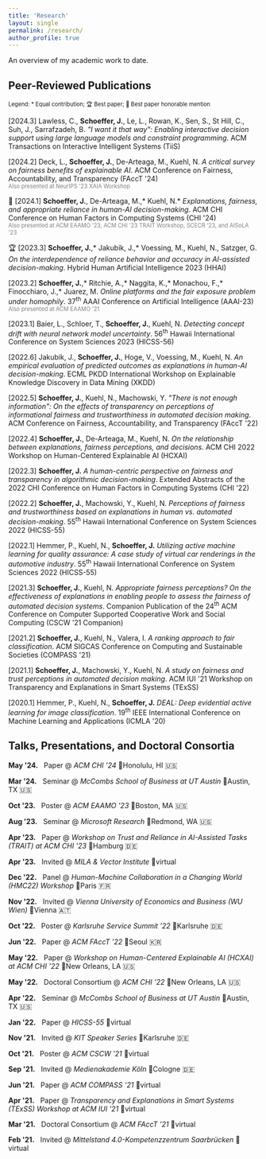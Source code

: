 ```yaml
---
title: 'Research'
layout: single
permalink: /research/
author_profile: true
---
```


An overview of my academic work to date.

## Peer-Reviewed Publications

<span style="font-size:0.8em">Legend: \* Equal contribution; 🏆 Best paper; 🏅 Best paper honorable mention</span>

\[2024.3\] Lawless, C., **Schoeffer, J.**, Le, L., Rowan, K., Sen, S., St Hill, C., Suh, J., Sarrafzadeh, B. <a href="https://arxiv.org/pdf/2312.06908" style="text-decoration:none">*"I want it that way": Enabling interactive decision support using large language models and constraint programming*</a>. ACM Transactions on Interactive Intelligent Systems (TiiS)  

\[2024.2\] Deck, L., **Schoeffer, J.**, De-Arteaga, M., Kuehl, N. <a href="https://arxiv.org/pdf/2310.13007.pdf" style="text-decoration:none">*A critical survey on fairness benefits of explainable AI*</a>. ACM Conference on Fairness, Accountability, and Transparency (FAccT '24)  
<span style="color:grey; font-size:0.8em">Also presented at NeurIPS '23 XAIA Workshop</span>

🏅 \[2024.1\] **Schoeffer, J.**, De-Arteaga, M.,\* Kuehl, N.\* <a href="https://arxiv.org/pdf/2209.11812.pdf" style="text-decoration:none">*Explanations, fairness, and appropriate reliance in human-AI decision-making*</a>. ACM CHI Conference on Human Factors in Computing Systems (CHI '24)  
<span style="color:grey; font-size:0.8em">Also presented at ACM EAAMO '23, ACM CHI '23 TRAIT Workshop, SCECR '23, and AISoLA '23</span>

🏆 \[2023.3\] **Schoeffer, J.**,\* Jakubik, J.,\* Voessing, M., Kuehl, N., Satzger, G. <a href="https://arxiv.org/pdf/2304.08804.pdf" style="text-decoration:none">*On the interdependence of reliance behavior and accuracy in AI-assisted decision-making*</a>. Hybrid Human Artificial Intelligence 2023 (HHAI)  

\[2023.2\] **Schoeffer, J.**,\* Ritchie, A.,\* Naggita, K.,\* Monachou, F.,\* Finocchiaro, J.,\* Juarez, M. <a href="https://arxiv.org/pdf/2202.09727.pdf" style="text-decoration:none">*Online platforms and the fair exposure problem under homophily*</a>. 37<sup>th</sup> AAAI Conference on Artificial Intelligence (AAAI-23)   
<span style="color:grey; font-size:0.8em">Also presented at ACM EAAMO '21</span>

\[2023.1\] Baier, L., Schloer, T., **Schoeffer, J.**, Kuehl, N. <a href="https://arxiv.org/pdf/2107.01873.pdf" style="text-decoration:none">*Detecting concept drift with neural network model uncertainty*</a>. 56<sup>th</sup> Hawaii International Conference on System Sciences 2023 (HICSS-56)

\[2022.6\] Jakubik, J., **Schoeffer, J.**, Hoge, V., Voessing, M., Kuehl, N. <a href="https://arxiv.org/pdf/2208.04181.pdf" style="text-decoration:none">*An empirical evaluation of predicted outcomes as explanations in human-AI decision-making*</a>. ECML PKDD International Workshop on Explainable Knowledge Discovery in Data Mining (XKDD)

\[2022.5\] **Schoeffer, J.**, Kuehl, N., Machowski, Y. <a href="https://arxiv.org/pdf/2205.05758.pdf" style="text-decoration:none">*"There is not enough information": On the effects of transparency on perceptions of informational fairness and trustworthiness in automated decision making*</a>. ACM Conference on Fairness, Accountability, and Transparency (FAccT '22)

\[2022.4\] **Schoeffer, J.**, De-Arteaga, M., Kuehl, N. <a href="https://arxiv.org/pdf/2204.13156.pdf" style="text-decoration:none">*On the relationship between explanations, fairness perceptions, and decisions*</a>. ACM CHI 2022 Workshop on Human-Centered Explainable AI (HCXAI)

\[2022.3\] **Schoeffer, J.** <a href="https://arxiv.org/pdf/2205.00033.pdf" style="text-decoration:none">*A human-centric perspective on fairness and transparency in algorithmic decision-making*</a>. Extended Abstracts of the 2022 CHI Conference on Human Factors in Computing Systems (CHI '22)

\[2022.2\] **Schoeffer, J.**, Machowski, Y., Kuehl, N. <a href="https://arxiv.org/pdf/2109.05792.pdf" style="text-decoration:none">*Perceptions of fairness and trustworthiness based on explanations in human vs. automated decision-making*</a>. 55<sup>th</sup> Hawaii International Conference on System Sciences 2022 (HICSS-55)

\[2022.1\] Hemmer, P., Kuehl, N., **Schoeffer, J.** <a href="https://arxiv.org/pdf/2110.09023.pdf" style="text-decoration:none">*Utilizing active machine learning for quality assurance: A case study of virtual car renderings in the automotive industry*</a>. 55<sup>th</sup> Hawaii International Conference on System Sciences 2022 (HICSS-55)

\[2021.3\] **Schoeffer, J.**, Kuehl, N. <a href="https://arxiv.org/pdf/2108.06500.pdf" style="text-decoration:none">*Appropriate fairness perceptions? On the effectiveness of explanations in enabling people to assess the fairness of automated decision systems*</a>. Companion Publication of the 24<sup>th</sup> ACM Conference on Computer Supported Cooperative Work and Social Computing (CSCW ’21 Companion)

\[2021.2\] **Schoeffer, J.**, Kuehl, N., Valera, I. <a href="https://arxiv.org/pdf/2102.04565.pdf" style="text-decoration:none">*A ranking approach to fair classification*</a>. ACM SIGCAS Conference on Computing and Sustainable Societies (COMPASS '21)

\[2021.1\] **Schoeffer, J.**, Machowski, Y., Kuehl, N. <a href="https://arxiv.org/pdf/2103.04757.pdf" style="text-decoration:none">*A study on fairness and trust perceptions in automated decision making*</a>. ACM IUI '21 Workshop on Transparency and Explanations in Smart Systems (TExSS)

\[2020.1\] Hemmer, P., Kuehl, N., **Schoeffer, J.** <a href="https://arxiv.org/pdf/2007.11344.pdf" style="text-decoration:none">*DEAL: Deep evidential active learning for image classification*</a>. 19<sup>th</sup> IEEE International Conference on Machine Learning and Applications (ICMLA '20)

## Talks, Presentations, and Doctoral Consortia

**May '24.** &nbsp; Paper @ *ACM CHI '24* 📍Honolulu, HI 🇺🇸

**Mar '24.** &nbsp; Seminar @ *McCombs School of Business at UT Austin* 📍Austin, TX 🇺🇸

**Oct '23.** &nbsp; Poster @ *ACM EAAMO '23* 📍Boston, MA 🇺🇸

**Aug '23.** &nbsp; Seminar @ *Microsoft Research* 📍Redmond, WA 🇺🇸

**Apr '23.** &nbsp; Paper @ *Workshop on Trust and Reliance in AI-Assisted Tasks (TRAIT) at ACM CHI '23* 📍Hamburg 🇩🇪

**Apr '23.** &nbsp; Invited @ *MILA & Vector Institute* 📍virtual

**Dec '22.** &nbsp; Panel @ *Human-Machine Collaboration in a Changing World (HMC22) Workshop* 📍Paris 🇫🇷

**Nov '22.** &nbsp; Invited @ *Vienna University of Economics and Business (WU Wien)* 📍Vienna 🇦🇹

**Oct '22.** &nbsp; Poster @ *Karlsruhe Service Summit '22* 📍Karlsruhe 🇩🇪

**Jun '22.** &nbsp; Paper @ *ACM FAccT '22* 📍Seoul 🇰🇷

**May '22.** &nbsp; Paper @ *Workshop on Human-Centered Explainable AI (HCXAI) at ACM CHI '22* 📍New Orleans, LA 🇺🇸

**May '22.** &nbsp; Doctoral Consortium @ *ACM CHI '22* 📍New Orleans, LA 🇺🇸

**Apr '22.** &nbsp; Seminar @ *McCombs School of Business at UT Austin* 📍Austin, TX 🇺🇸

**Jan '22.** &nbsp; Paper @ *HICSS-55* 📍virtual

**Nov '21.** &nbsp; Invited @ *KIT Speaker Series* 📍Karlsruhe 🇩🇪

**Oct '21.** &nbsp; Poster @ *ACM CSCW '21* 📍virtual

**Sep '21.** &nbsp; Invited @ *Medienakademie Köln* 📍Cologne 🇩🇪

**Jun '21.** &nbsp; Paper @ *ACM COMPASS '21* 📍virtual

**Apr '21.** &nbsp; Paper @ *Transparency and Explanations in Smart Systems (TExSS) Workshop at ACM IUI '21* 📍virtual

**Mar '21.** &nbsp; Doctoral Consortium @ *ACM FAccT '21* 📍virtual

**Feb '21.** &nbsp; Invited @ *Mittelstand 4.0-Kompetenzzentrum Saarbrücken* 📍virtual



